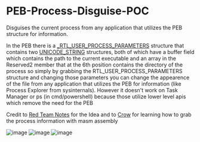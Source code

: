 # PEB-Process-Disguise-POC
Disguises the current process from any application that utilizes the PEB structure for information.

In the PEB there is a [_RTL_USER_PROCESS_PARAMETERS](https://learn.microsoft.com/en-us/windows/win32/api/winternl/ns-winternl-rtl_user_process_parameters) structure that contains two [UNICODE_STRING](https://learn.microsoft.com/en-us/windows/win32/api/subauth/ns-subauth-unicode_string) structures, both of which have a buffer field which contains the path to the current executable and an array in the Reserved2 member that at the 6th position contains the directory of the process so simply by grabbing the RTL_USER_PROCESS_PARAMETERS structure and changing those parameters you can change the appearence of the file from any application that utilizes the PEB for information (like Process Explorer from sysinternals). However it doesn't work on Task Manager or ps (in cmd/powershell) because those utilize lower level apis which remove the need for the PEB

Credit to [Red Team Notes](https://www.ired.team/miscellaneous-reversing-forensics/windows-kernel-internals/exploring-process-environment-block) for the Idea and to [Crow](https://www.youtube.com/@crr0ww) for learning how to grab the process information with masm assembly

![image](https://github.com/Eap2468/PEB-Process-Disguise-POC/assets/68890963/27724534-18b3-456c-a80e-9ab9a9ed0f79)
![image](https://github.com/Eap2468/PEB-Process-Disguise-POC/assets/68890963/0da07a47-cf51-4116-bcbc-d0a875d42248)
![image](https://github.com/Eap2468/PEB-Process-Disguise-POC/assets/68890963/968d2e36-ac3e-4d22-8c71-6c81f6478ea7)
